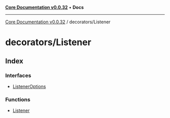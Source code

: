 [**Core Documentation v0.0.32**](../../README.md) • **Docs**

***

[Core Documentation v0.0.32](../../modules.md) / decorators/Listener

# decorators/Listener

## Index

### Interfaces

- [ListenerOptions](interfaces/ListenerOptions.md)

### Functions

- [Listener](functions/Listener.md)
